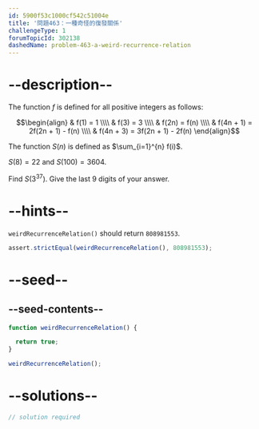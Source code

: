 ```yaml
---
id: 5900f53c1000cf542c51004e
title: '問題463：一種奇怪的復發關係'
challengeType: 1
forumTopicId: 302138
dashedName: problem-463-a-weird-recurrence-relation
---
```


# --description--

The function $f$ is defined for all positive integers as follows:

$$\begin{align}   & f(1) = 1 \\\\
  & f(3) = 3 \\\\   & f(2n) = f(n) \\\\
  & f(4n + 1) = 2f(2n + 1) - f(n) \\\\ & f(4n + 3) = 3f(2n + 1) - 2f(n) \end{align}$$

The function $S(n)$ is defined as $\sum_{i=1}^{n} f(i)$.

$S(8) = 22$ and $S(100) = 3604$.

Find $S(3^{37})$. Give the last 9 digits of your answer.

# --hints--

`weirdRecurrenceRelation()` should return `808981553`.

```js
assert.strictEqual(weirdRecurrenceRelation(), 808981553);
```

# --seed--

## --seed-contents--

```js
function weirdRecurrenceRelation() {

  return true;
}

weirdRecurrenceRelation();
```

# --solutions--

```js
// solution required
```
